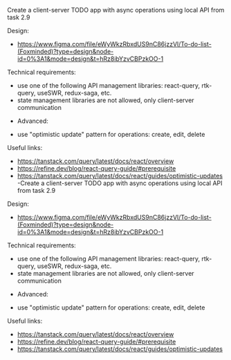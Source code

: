 Create a client-server TODO app with async operations using local API from task 2.9

Design:
- https://www.figma.com/file/eWyWkzRbxdUS9nC86jzzVl/To-do-list-(Foxminded)?type=design&node-id=0%3A1&mode=design&t=hRz8ibYzvCBPzkOO-1

Technical requirements:
- use one of the following API management libraries: react-query, rtk-query, useSWR, redux-saga, etc.
- state management libraries are not allowed, only client-server communication

* Advanced:
- use "optimistic update" pattern for operations: create, edit, delete

Useful links:
- https://tanstack.com/query/latest/docs/react/overview
- https://refine.dev/blog/react-query-guide/#prerequisite
- https://tanstack.com/query/latest/docs/react/guides/optimistic-updates
-Create a client-server TODO app with async operations using local API from task 2.9

Design:
- https://www.figma.com/file/eWyWkzRbxdUS9nC86jzzVl/To-do-list-(Foxminded)?type=design&node-id=0%3A1&mode=design&t=hRz8ibYzvCBPzkOO-1

Technical requirements:
- use one of the following API management libraries: react-query, rtk-query, useSWR, redux-saga, etc.
- state management libraries are not allowed, only client-server communication

* Advanced:
- use "optimistic update" pattern for operations: create, edit, delete

Useful links:
- https://tanstack.com/query/latest/docs/react/overview
- https://refine.dev/blog/react-query-guide/#prerequisite
- https://tanstack.com/query/latest/docs/react/guides/optimistic-updates
